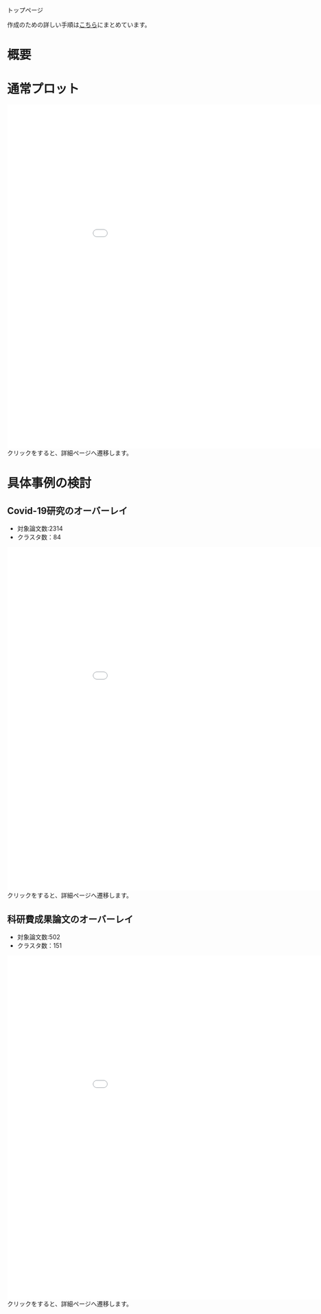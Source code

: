 トップページ  

作成のための詳しい手順は[こちら](../procedure)にまとめています。  

# 概要


# 通常プロット  
<iframe width="1000" height="800" frameborder="0" scrolling="no" src="base.html"></iframe>
クリックをすると、詳細ページへ遷移します。

# 具体事例の検討  
## Covid-19研究のオーバーレイ  
- 対象論文数:2314  
- クラスタ数：84  
<iframe width="1000" height="800" frameborder="0" scrolling="no" src="COVID.html"></iframe>
クリックをすると、詳細ページへ遷移します。

## 科研費成果論文のオーバーレイ  
- 対象論文数:502  
- クラスタ数：151  
<iframe width="1000" height="800" frameborder="0" scrolling="no" src="KAKEN.html"></iframe>
クリックをすると、詳細ページへ遷移します。
